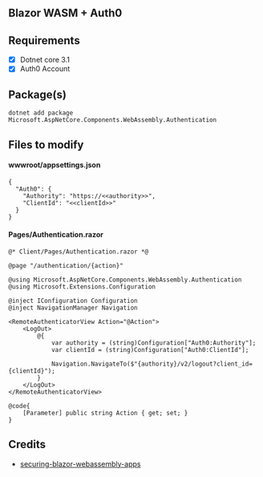 ## Blazor WASM + Auth0

## Requirements

* [x] Dotnet core 3.1
* [x] Auth0 Account

## Package(s)

``` 
dotnet add package Microsoft.AspNetCore.Components.WebAssembly.Authentication
```

## Files to modify

#### wwwroot/appsettings.json

``` 
{
  "Auth0": {
    "Authority": "https://<<authority>>",
    "ClientId": "<<clientId>>"
  }
}
```

#### Pages/Authentication.razor

``` 
@* Client/Pages/Authentication.razor *@

@page "/authentication/{action}"

@using Microsoft.AspNetCore.Components.WebAssembly.Authentication
@using Microsoft.Extensions.Configuration

@inject IConfiguration Configuration
@inject NavigationManager Navigation

<RemoteAuthenticatorView Action="@Action">
    <LogOut>
        @{
            var authority = (string)Configuration["Auth0:Authority"];
            var clientId = (string)Configuration["Auth0:ClientId"];

            Navigation.NavigateTo($"{authority}/v2/logout?client_id={clientId}");
        }
    </LogOut>
</RemoteAuthenticatorView>

@code{
    [Parameter] public string Action { get; set; }
}
```

## Credits

* [securing-blazor-webassembly-apps](https://auth0.com/blog/securing-blazor-webassembly-apps/)
